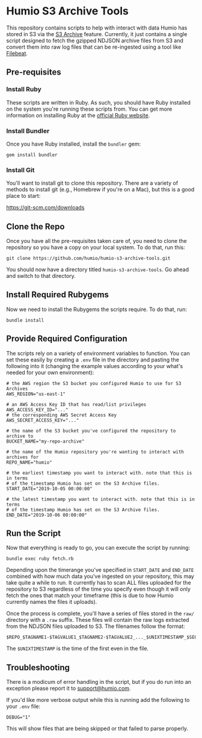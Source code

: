 # Humio S3 Archive Tools

This repository contains scripts to help with interact with data Humio
has stored in S3 via the [S3 Archive](https://docs.humio.com/cluster-management/storage-and-backup/s3-archiving/)
feature. Currently, it just contains a single script designed to fetch
the gzipped NDJSON archive files from S3 and convert them into raw log
files that can be re-ingested using a tool like [Filebeat](https://docs.humio.com/integrations/data-shippers/beats/filebeat/).

## Pre-requisites

### Install Ruby
These scripts are written in Ruby. As such, you should have Ruby installed
on the system you're running these scripts from. You can get more information
on installing Ruby at the [official Ruby website](https://www.ruby-lang.org/en/documentation/installation/).

### Install Bundler
Once you have Ruby installed, install the `bundler` gem:

```
gem install bundler
```

### Install Git
You'll want to install git to clone this repository. There are a variety of
methods to install git (e.g., Homebrew if you're on a Mac), but this is a
good place to start:

https://git-scm.com/downloads

## Clone the Repo
Once you have all the pre-requisites taken care of, you need to clone the
repository so you have a copy on your local system. To do that, run this:

```
git clone https://github.com/humio/humio-s3-archive-tools.git
```

You should now have a directory titled `humio-s3-archive-tools`. Go ahead
and switch to that directory.

## Install Required Rubygems
Now we need to install the Rubygems the scripts require. To do that, run:

```
bundle install
```

## Provide Required Configuration
The scripts rely on a variety of environment variables to function. You
can set these easily by creating a `.env` file in the directory and pasting
the following into it (changing the example values according to your what's
needed for your own environment):

```
# the AWS region the S3 bucket you configured Humio to use for S3 Archives
AWS_REGION="us-east-1"

# an AWS Access Key ID that has read/list privileges
AWS_ACCESS_KEY_ID="..."
# the corresponding AWS Secret Access Key
AWS_SECRET_ACCESS_KEY="..."

# the name of the S3 bucket you've configured the repository to archive to
BUCKET_NAME="my-repo-archive"

# the name of the Humio repository you're wanting to interact with archives for
REPO_NAME="humio"

# the earliest timestamp you want to interact with. note that this is in terms
# of the timestamp Humio has set on the S3 Archive files.
START_DATE="2019-10-05 00:00:00"

# the latest timestamp you want to interact with. note that this is in terms
# of the timestamp Humio has set on the S3 Archive files.
END_DATE="2019-10-06 00:00:00"
```

## Run the Script
Now that everything is ready to go, you can execute the script by running:

```
bundle exec ruby fetch.rb
```

Depending upon the timerange you've specified in `START_DATE` and `END_DATE`
combined with how much data you've ingested on your repository, this may
take quite a while to run. It currently has to scan ALL files uploaded for
the repository to S3 regardless of the time you specify even though it will
only fetch the ones that match your timeframe (this is due to how Humio
currently names the files it uploads).

Once the process is complete, you'll have a series of files stored in the
`raw/` directory with a `.raw` suffix. These files will contain the raw
logs extracted from the NDJSON files uploaded to S3. The filenames follow
the format:

```
$REPO_$TAGNAME1-$TAGVALUE1_$TAGNAME2-$TAGVALUE2_..._$UNIXTIMESTAMP_$SEGMENTID.raw
```

The `$UNIXTIMESTAMP` is the time of the first even in the file.

## Troubleshooting
There is a modicum of error handling in the script, but if you do run into
an exception please report it to support@humio.com.

If you'd like more verbose output while this is running add the following
to your `.env` file:

```
DEBUG="1"
```

This will show files that are being skipped or that failed to parse properly.